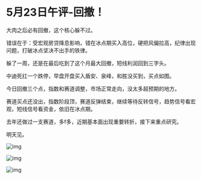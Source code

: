 # 5月23日午评-回撤！

大肉之后必有回撤，这个核心躲不过。



错误在于：受宏观房贷降息影响，错在冰点期买入高位，硬把风偏拉高，纪律出现问题，打破冰点坚决不出手的铁律。



躲了一周，还是在最后吃到了这个月最大回撤，短线利润回到三字头。



中迪死扛一个跌停，早盘开盘买入盾安、泉峰，和胜没买到，买点如图。



今日回撤三个点，指数和赛道调整，市场正常走向，没太多超预期的地方。



赛道买点还没出，指数阶段顶，赛道反弹结束，继续等待反转信号，趋势信号看宏观，短线信号看资金，依旧在冰点期。



去年还做过一支赛道，多f多，近期基本面出现重要转折，接下来重点研究。



明天见。

![img](https://mmbiz.qpic.cn/mmbiz_png/02vVCEibFUoGMRlhxf39edXKhqQdloDkCEAp5ibibARm7j4yc6jtQSqFrZ5loCx10g5ycxfIHuc6iaLIZcOJ1v8EKg/640?wx_fmt=png&wxfrom=5&wx_lazy=1&wx_co=1)

![img](https://mmbiz.qpic.cn/mmbiz_png/02vVCEibFUoGMRlhxf39edXKhqQdloDkCfRRzgbNltELG1Hqg9wFZbqVs17rMJnGjdAFdL97Y03icgxw8fJV940Q/640?wx_fmt=png&wxfrom=5&wx_lazy=1&wx_co=1)

![img](https://mmbiz.qpic.cn/mmbiz_png/02vVCEibFUoGMRlhxf39edXKhqQdloDkCljobZxps6n8Wq4BseXKjB4FFm1fYc6UTNbibIkpptexYW8DicqKLRciaA/640?wx_fmt=png&wxfrom=5&wx_lazy=1&wx_co=1)